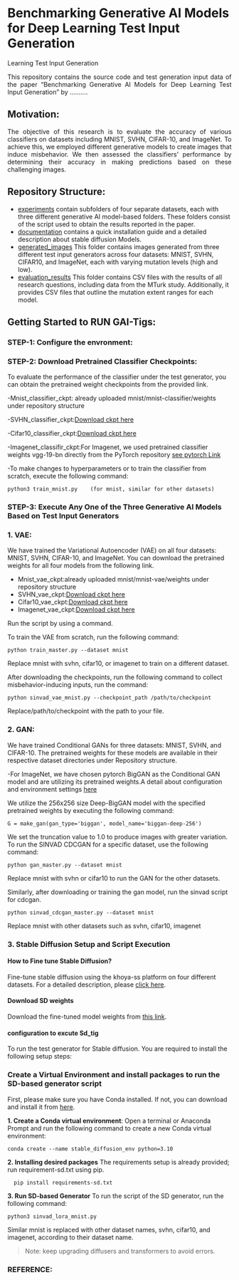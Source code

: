 # Benchmarking Generative AI Models for Deep Learning Test Input Generation
Learning Test Input Generation
  <p align="justify">This repository contains the source code and test generation input data of the paper “Benchmarking Generative AI Models for Deep Learning Test Input Generation” by ……….</p> 

## Motivation:

 <p align="justify">The objective of this research is to evaluate the accuracy of various classifiers on datasets including MNIST, SVHN, CIFAR-10, and ImageNet. To achieve this, we employed different generative models to create images that induce misbehavior. We then assessed the classifiers' performance by determining their accuracy in making predictions based on these challenging images.</p>

## Repository Structure:
- [experiments](./experiments) contain subfolders of four separate datasets, each with three different generative AI model-based folders. These folders consist of the script used to obtain the results reported in the paper.
- [documentation](./documentation) contains a quick installation guide and a detailed description about stable diffusion Models.
- [generated_images](./generated_images) This folder contains images generated from three different test input generators across four datasets: MNIST, SVHN, CIFAR10, and ImageNet, each with varying mutation levels (high and low).
- [evaluation_results](./evaluation_results) This folder contains CSV files with the results of all research questions, including data from the MTurk study. Additionally, it provides CSV files that outline the mutation extent ranges for each model. 

 ## Getting Started to RUN GAI-Tigs:
 ### STEP-1: Configure the envronment:

 ### STEP-2: Download Pretrained Classifier Checkpoints:
 To evaluate the performance of the classifier under the test generator, you can obtain the pretrained weight checkpoints from the provided link.
 
  -Mnist_classifier_ckpt: already uploaded mnist/mnist-classifier/weights under repository structure
  
  -SVHN_classifier_ckpt:[Download ckpt here](https://drive.google.com/file/d/1vLS_9TT4ncrAfP3LVAOQzw-zdKUgoPBb/view?usp=sharing)
  
  -Cifar10_classifier_ckpt:[Download ckpt here](https://drive.google.com/file/d/1sxG5En1Vc1pEFhedebO8fRcvbb1NNE_y/view?usp=sharing)
  
  -Imagenet_classifir_ckpt:For Imagenet, we used pretrained classifier weights vgg-19-bn  directly from the PyTorch repository [see pytorch Link](https://drive.google.com/uc?export=download&id=YOUR_DIRECT_DOWNLOAD_LINK_ID)
  
  -To make changes to hyperparameters or to train the classifier from scratch, execute the following command:
  
    python3 train_mnist.py    (for mnist, similar for other datasets)


### STEP-3: Execute Any One of the Three Generative AI Models Based on Test Input Generators
 
 ### 1. VAE:
 
 We have trained the Variational Autoencoder (VAE) on all four datasets: MNIST, SVHN, CIFAR-10, and ImageNet. You can download the pretrained weights for all four models from the following link.

- Mnist_vae_ckpt:already uploaded mnist/mnist-vae/weights under repository structure
- SVHN_vae_ckpt:[Download ckpt here](https://drive.google.com/file/d/13D8DXRQ41pNv29jZDuWKjjUXMaXlpeG1/view?usp=sharing)
- Cifar10_vae_ckpt:[Download ckpt here](https://drive.google.com/file/d/1dLYUewBnDfOh6qsy8REWFbb57pktKg6k/view?usp=sharing)
- Imagenet_vae_ckpt:[Download ckpt here](https://drive.google.com/file/d/1iM9Sp7l7zc5o_B5ZukQ4RP8fmkScdFBw/view?usp=sharing)
  
 Run the script by using a command.
 
 To train the VAE from scratch, run the following command:

```
python train_master.py --dataset mnist 
```

Replace mnist with svhn, cifar10, or imagenet to train on a different dataset.

After downloading the checkpoints, run the following command to collect misbehavior-inducing inputs, run the command:

```
python sinvad_vae_mnist.py --checkpoint_path /path/to/checkpoint
```

Replace/path/to/checkpoint with the path to your file.
### 2. GAN:

We have trained Conditional GANs for three datasets: MNIST, SVHN, and CIFAR-10. The pretrained weights for these models are available in their respective dataset directories under Repository structure. 

-For ImageNet, we have chosen pytorch BigGAN as the Conditional GAN model and are utilizing its pretrained weights.A detail about configuration and environment settings [here](https://github.com/lukemelas/pytorch-pretrained-gans/tree/main)

 We utilize the 256x256 size Deep-BigGAN model with the specified pretrained weights by executing the following command:
 
 ```
 G = make_gan(gan_type='biggan', model_name='biggan-deep-256')
```
 We set the truncation value to 1.0 to produce images with greater variation.
 To run the SINVAD CDCGAN for a specific dataset, use the following command:

```
python gan_master.py --dataset mnist
```
Replace mnist with svhn or cifar10 to run the GAN for the other datasets.

Similarly, after downloading or training the gan model, run the sinvad script for cdcgan.
```
python sinvad_cdcgan_master.py --dataset mnist
```
Replace mnist with other datasets such as svhn, cifar10, imagenet

### 3. Stable Diffusion Setup and Script Execution
#### How to Fine tune Stable Diffusion? 
Fine-tune stable diffusion using the khoya-ss platform on four different datasets. For a detailed description, please [click here](https://github.com/Maryammaryam877/genai_tigs/blob/main/documentation/fine-tune%20stable%20diffusion.md).
#### Download SD weights
Download the fine-tuned model weights from [this link](URL). 

#### configuration to excute Sd_tig

To run the test generator for Stable diffusion. You are required to install the following setup steps:
### Create a Virtual Environment and install packages to run the SD-based generator script

First, please make sure you have Conda installed. If not, you can download and install it from [here](https://docs.conda.io/projects/conda/en/latest/user-guide/install/index.html).

 **1. Create a Conda virtual environment**:
   Open a terminal or Anaconda Prompt and run the following command to create a new Conda virtual environment:
   
   ```
   conda create --name stable_diffusion_env python=3.10
   ```
   
 **2. Installing desired packages**
     The requirements setup is already provided; run requirement-sd.txt using pip.
   
   ```
     pip install requirements-sd.txt
   ```

 **3. Run SD-based Generator**
     To run the script of the SD generator, run the following command:

```bash
python3 sinvad_lora_mnist.py
```     
     
  Similar mnist is replaced with other dataset names, svhn, cifar10, and imagenet, according to their dataset name.
     
 > Note: keep upgrading diffusers and transformers to avoid errors.


### REFERENCE:





